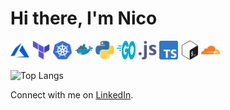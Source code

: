 <h1>Hi there, I'm Nico</h1>

<p>
    <img src="./images/microsoft_azure-icon.svg" width="30" height="30" alt="Azure Icon" />
    <img src="./images/terraformio-icon.svg" width="30" height="30" alt="Terraform Icon" />
    <img src="./images/kubernetes-icon.svg" width="30" height="30" alt="Kubernetes Icon" />
    <img src="./images/docker-icon.svg" width="30" height="30" alt="Docker Icon" />
    <img src="./images/python-icon.svg" width="30" height="30" alt="Python Icon" />
    <img src="./images/golang-icon.svg" width="30" height="30" alt="Go Icon" />
    <img src="./images/javascript-icon.svg" width="30" height="30" alt="Javascript Icon" />
    <img src="./images/typescriptlang-icon.svg" width="30" height="30" alt="TypeScript Icon" />
    <img src="./images/gnu_bash-icon.svg" width="30" height="30" alt="Bash Icon" />
    <img src="./images/cloudflare-icon.svg" width="30" height="30" alt="Cloudflare Icon" />
</p>

<p><img src="https://github-readme-stats.vercel.app/api/top-langs/?username=L480&layout=compact" alt="Top Langs"/></p>

<p>Connect with me on <a href="https://www.linkedin.com/in/-nico/">LinkedIn</a>.</p>

